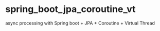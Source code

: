 # spring_boot_jpa_coroutine_vt
async processing with Spring boot + JPA + Coroutine + Virtual Thread
